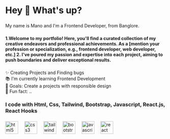 <h1 align="left">Hey 👋 What's up?</h1>

###

<p align="left">My name is Mano and I'm a Frontend Developer, from Banglore.</p>

###

<h4 align="left">
  1.Welcome to my portfolio! Here, you'll find a curated collection of my creative endeavors and professional achievements. As a [mention your profession or specialization, e.g., frontend developer, web developer, etc.]
 2. I've poured my passion and expertise into each project, aiming to push boundaries and deliver exceptional results.
</h4>

###

<p align="left">✨ Creating Projects and Finding bugs <br>📚 I'm currently learning Frontend Development <br>🎯 Goals: Create a projects with responsible design <br>🎲 Fun fact: ..</p>

###

<h3 align="left">I code with Html, Css, Tailwind, Bootstrap, Javascript, React.js, React Hooks</h3>

###

<div align="left">
  <img src="https://cdn.jsdelivr.net/gh/devicons/devicon/icons/html5/html5-original.svg" height="40" alt="html5 logo"  />
  <img width="12" />
  <img src="https://cdn.jsdelivr.net/gh/devicons/devicon/icons/css3/css3-original.svg" height="40" alt="css3 logo"  />
  <img width="12" />
  <img src="https://cdn.jsdelivr.net/gh/devicons/devicon/icons/tailwindcss/tailwindcss-original.svg" height="40" alt="tailwindcss logo"  />
  <img width="12" />
  <img src="https://cdn.jsdelivr.net/gh/devicons/devicon/icons/bootstrap/bootstrap-original.svg" height="40" alt="bootstrap logo"  />
  <img width="12" />
  <img src="https://cdn.jsdelivr.net/gh/devicons/devicon/icons/javascript/javascript-original.svg" height="40" alt="javascript logo"  />
  <img width="12" />
  <img src="https://cdn.jsdelivr.net/gh/devicons/devicon/icons/react/react-original.svg" height="40" alt="react logo"  />
</div>

###
